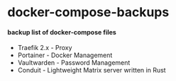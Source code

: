 # docker-compose-backups

####  backup list of docker-compose files 

* Traefik 2.x - Proxy
* Portainer - Docker Management
* Vaultwarden - Password Management
* Conduit - Lightweight Matrix server written in Rust
